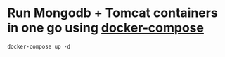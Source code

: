 # Run Mongodb + Tomcat containers in one go using [docker-compose](https://docs.docker.com/compose/)


    docker-compose up -d

